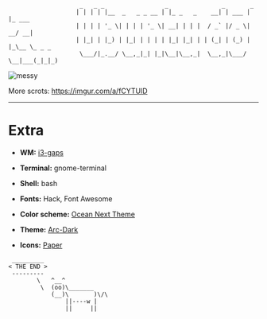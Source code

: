 ```
                    _   _ _                 _               _       _             
                   | | | | |__  _   _ _ __ | |_ _   _    __| | ___ | |_ ___       
                   | | | | '_ \| | | | '_ \| __| | | |  / _` |/ _ \| __/ __|      
                   | |_| | |_) | |_| | | | | |_| |_| | | (_| | (_) | |_\__ \_ _ _ 
                    \___/|_.__/ \__,_|_| |_|\__|\__,_|  \__,_|\___/ \__|___(_|_|_)

```

![messy](https://user-images.githubusercontent.com/27065646/43999883-0abd4d10-9e16-11e8-9ea7-f56c3fe0b25f.png)


More scrots: https://imgur.com/a/fCYTUlD

---

# Extra

- **WM:** [i3-gaps](https://github.com/Airblader/i3)

- **Terminal:** gnome-terminal

- **Shell:** bash

- **Fonts:** Hack, Font Awesome

- **Color scheme:** [Ocean Next Theme](https://github.com/voronianski/oceanic-next-color-scheme)

- **Theme:** [Arc-Dark](https://github.com/horst3180/Arc-theme)

- **Icons:** [Paper](https://www.snwh.org/paper)
```
 _________
< THE END >
 ---------
        \   ^__^
         \  (oo)\_______
            (__)\       )\/\
                ||----w |
                ||     ||
```
